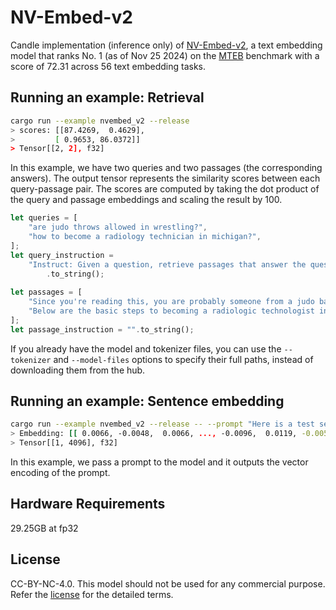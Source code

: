 # NV-Embed-v2

Candle implementation (inference only) of [NV-Embed-v2](https://huggingface.co/nvidia/NV-Embed-v2), a text embedding model that ranks No. 1 (as of Nov 25 2024) on the [MTEB](https://huggingface.co/spaces/mteb/leaderboard) benchmark with a score of 72.31 across 56 text embedding tasks.

## Running an example: Retrieval
```bash
cargo run --example nvembed_v2 --release
> scores: [[87.4269,  0.4629],
>         [ 0.9653, 86.0372]]
> Tensor[[2, 2], f32]
```
In this example, we have two queries and two passages (the corresponding answers). The output tensor represents the similarity scores between each query-passage pair. The scores are computed by taking the dot product of the query and passage embeddings and scaling the result by 100.
```rust
let queries = [
    "are judo throws allowed in wrestling?",
    "how to become a radiology technician in michigan?",
];
let query_instruction =
    "Instruct: Given a question, retrieve passages that answer the question\nQuery: "
        .to_string();
        
let passages = [
    "Since you're reading this, you are probably someone from a judo background or someone who is just wondering how judo techniques can be applied under wrestling rules. So without further ado, let's get to the question. Are Judo throws allowed in wrestling? Yes, judo throws are allowed in freestyle and folkstyle wrestling. You only need to be careful to follow the slam rules when executing judo throws. In wrestling, a slam is lifting and returning an opponent to the mat with unnecessary force.",
    "Below are the basic steps to becoming a radiologic technologist in Michigan:Earn a high school diploma. As with most careers in health care, a high school education is the first step to finding entry-level employment. Taking classes in math and science, such as anatomy, biology, chemistry, physiology, and physics, can help prepare students for their college studies and future careers.Earn an associate degree. Entry-level radiologic positions typically require at least an Associate of Applied Science. Before enrolling in one of these degree programs, students should make sure it has been properly accredited by the Joint Review Committee on Education in Radiologic Technology (JRCERT).Get licensed or certified in the state of Michigan."
];
let passage_instruction = "".to_string();
```

If you already have the model and tokenizer files, you can use the `--tokenizer` and `--model-files` options to specify their full paths, instead of downloading them from the hub.

## Running an example: Sentence embedding
```bash
cargo run --example nvembed_v2 --release -- --prompt "Here is a test sentence"
> Embedding: [[ 0.0066, -0.0048,  0.0066, ..., -0.0096,  0.0119, -0.0052]]
> Tensor[[1, 4096], f32]
```
In this example, we pass a prompt to the model and it outputs the vector encoding of the prompt.

## Hardware Requirements
29.25GB at fp32

## License
CC-BY-NC-4.0. This model should not be used for any commercial purpose. Refer the [license](https://spdx.org/licenses/CC-BY-NC-4.0) for the detailed terms.
